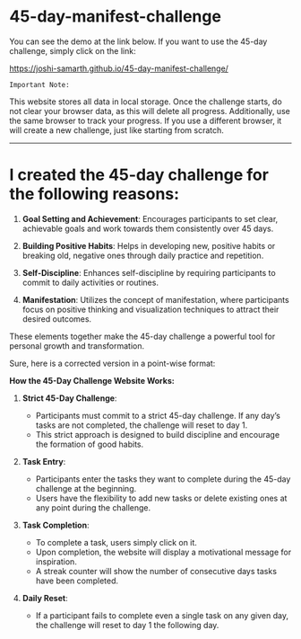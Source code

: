 # 45-day-manifest-challenge

You can see the demo at the link below. If you want to use the 45-day challenge, simply click on the link:

https://joshi-samarth.github.io/45-day-manifest-challenge/

`Important Note:`

This website stores all data in local storage. Once the challenge starts, do not clear your browser data, as this will delete all progress. Additionally, use the same browser to track your progress. If you use a different browser, it will create a new challenge, just like starting from scratch.<hr>

<h1>I created the 45-day challenge for the following reasons:</h1>

1. **Goal Setting and Achievement**: Encourages participants to set clear, achievable goals and work towards them consistently over 45 days.

2. **Building Positive Habits**: Helps in developing new, positive habits or breaking old, negative ones through daily practice and repetition.

3. **Self-Discipline**: Enhances self-discipline by requiring participants to commit to daily activities or routines.

4. **Manifestation**: Utilizes the concept of manifestation, where participants focus on positive thinking and visualization techniques to attract their desired outcomes.

These elements together make the 45-day challenge a powerful tool for personal growth and transformation.

Sure, here is a corrected version in a point-wise format:


**How the 45-Day Challenge Website Works:**

1. **Strict 45-Day Challenge**: 
   - Participants must commit to a strict 45-day challenge. If any day’s tasks are not completed, the challenge will reset to day 1.
   - This strict approach is designed to build discipline and encourage the formation of good habits.

2. **Task Entry**:
   - Participants enter the tasks they want to complete during the 45-day challenge at the beginning.
   - Users have the flexibility to add new tasks or delete existing ones at any point during the challenge.

3. **Task Completion**:
   - To complete a task, users simply click on it.
   - Upon completion, the website will display a motivational message for inspiration.
   - A streak counter will show the number of consecutive days tasks have been completed.

4. **Daily Reset**:
   - If a participant fails to complete even a single task on any given day, the challenge will reset to day 1 the following day.

